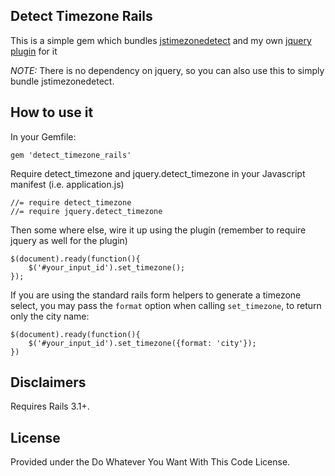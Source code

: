## Detect Timezone Rails 

This is a simple gem which bundles [jstimezonedetect](https://bitbucket.org/pellepim/jstimezonedetect) and my own [jquery plugin](https://github.com/scottwater/jquery.detect_timezone) for it 

_NOTE:_ There is no dependency on jquery, so you can also use this to simply bundle jstimezonedetect.

## How to use it

In your Gemfile: 

	gem 'detect_timezone_rails'
	
Require detect\_timezone and jquery.detect\_timezone in your Javascript manifest (i.e. application.js)

	//= require detect_timezone
	//= require jquery.detect_timezone

Then some where else, wire it up using the plugin (remember to require jquery as well for the plugin)

	$(document).ready(function(){
		$('#your_input_id').set_timezone(); 
	});
	
If you are using the standard rails form helpers to generate a timezone select, you may pass the
`format` option when calling `set_timezone`, to return only the city name:

    $(document).ready(function(){
        $('#your_input_id').set_timezone({format: 'city'});
    })

## Disclaimers 

Requires Rails 3.1+.

## License 

Provided under the Do Whatever You Want With This Code License.
